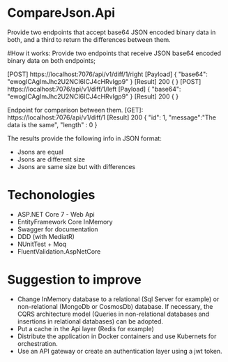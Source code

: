 # CompareJson.Api
Provide two endpoints that accept base64 JSON encoded binary data in both, and a third to return the differences between them.

#How it works:
Provide two endpoints that receive JSON base64 encoded binary data on both endpoints;

[POST] https://localhost:7076/api/v1/diff/1/right
[Payload]
{
  "base64": "ewogICAgImJhc2U2NCI6ICJ4cHRvIgp9"
}
[Result] 200
{
}
[POST] https://localhost:7076/api/v1/diff/1/left
[Payload]
{
  "base64": "ewogICAgImJhc2U2NCI6ICJ4cHRvIgp9"
}
[Result] 200
{
}

Endpoint for comparison between them.
[GET]:  https://localhost:7076/api/v1/diff/1
[Result] 200
{
  "id": 1,
  "message":"The data is the same",
  "length" : 0
}

The results provide the following info in JSON format:
- Jsons are equal
- Jsons are different size
- Jsons are same size but with differences

# Techonologies
- ASP.NET Core 7 - Web Api
- EntityFramework Core InMemory
- Swagger for documentation
- DDD (with MediatR)
- NUnitTest + Moq
- FluentValidation.AspNetCore 

# Suggestion to improve
- Change InMemory database to a relational (Sql Server for example) or non-relational (MongoDb or CosmosDb) database. If necessary, the CQRS architecture model (Queries in non-relational databases and insertions in relational databases) can be adopted.
- Put a cache in the Api layer (Redis for example)
- Distribute the application in Docker containers and use Kubernets for orchestration.
- Use an API gateway or create an authentication layer using a jwt token.